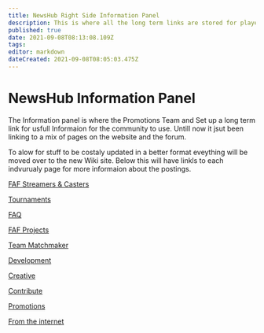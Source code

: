 ```yaml
---
title: NewsHub Right Side Information Panel
description: This is where all the long term links are stored for players to be able to access!
published: true
date: 2021-09-08T08:13:08.109Z
tags: 
editor: markdown
dateCreated: 2021-09-08T08:05:03.475Z
---
```


# NewsHub Information Panel

The Information panel is where the Promotions Team and Set up a long term link for usfull Informaion for the community to use. Untill now it jsut been linking to a mix of pages on the website and the forum.

To alow for stuff to be costaly updated in a better format eveything will be moved over to the new Wiki site. Below this will have linkls to each indvurualy page for more informaion about the postings.

[FAF Streamers & Casters](/Casts&Livestreams)

[Tournaments](/Tournaments)

[FAQ](https://forum.faforever.com/category/18/frequently-asked-questions)

[FAF Projects](/Projects)

[Team Matchmaker](/TMM)

[Development](/development)

[Creative](/creative)

[Contribute](/contribute)

[Promotions](/promotions)

[From the internet](fromtheinternet)

